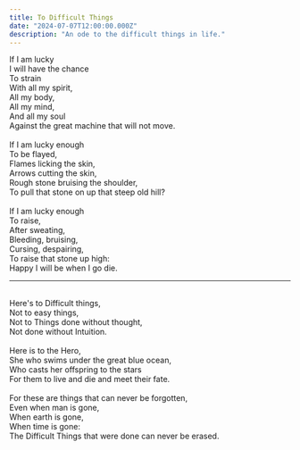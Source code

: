 ```yaml
---
title: To Difficult Things
date: "2024-07-07T12:00:00.000Z"
description: "An ode to the difficult things in life."
---
```


If I am lucky\
I will have the chance\
To strain\
With all my spirit,\
All my body,\
All my mind,\
And all my soul\
Against the great machine that will not move.\
\
If I am lucky enough\
To be flayed,\
Flames licking the skin,\
Arrows cutting the skin,\
Rough stone bruising the shoulder,\
To pull that stone on up that steep old hill?\
\
If I am lucky enough\
To raise,\
After sweating,\
Bleeding, bruising,\
Cursing, despairing,\
To raise that stone up high:\
Happy I will be when I go die.

---

\
Here's to Difficult things,\
Not to easy things,\
Not to Things done without thought,\
Not done without Intuition.\
\
Here is to the Hero,\
She who swims under the great blue ocean,\
Who casts her offspring to the stars\
For them to live and die and meet their fate.\
\
For these are things that can never be forgotten,\
Even when man is gone,\
When earth is gone,\
When time is gone:\
The Difficult Things that were done can never be erased.
